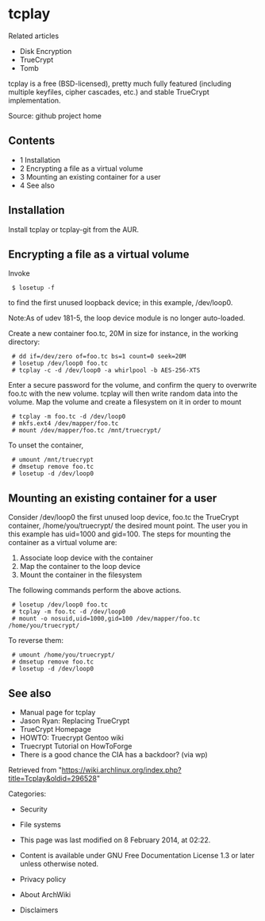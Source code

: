 tcplay
======

Related articles

-   Disk Encryption
-   TrueCrypt
-   Tomb

tcplay is a free (BSD-licensed), pretty much fully featured (including
multiple keyfiles, cipher cascades, etc.) and stable TrueCrypt
implementation.

Source: github project home

Contents
--------

-   1 Installation
-   2 Encrypting a file as a virtual volume
-   3 Mounting an existing container for a user
-   4 See also

Installation
------------

Install tcplay or tcplay-git from the AUR.

Encrypting a file as a virtual volume
-------------------------------------

Invoke

     $ losetup -f

to find the first unused loopback device; in this example, /dev/loop0.

Note:As of udev 181-5, the loop device module is no longer auto-loaded.

Create a new container foo.tc, 20M in size for instance, in the working
directory:

     # dd if=/dev/zero of=foo.tc bs=1 count=0 seek=20M
     # losetup /dev/loop0 foo.tc
     # tcplay -c -d /dev/loop0 -a whirlpool -b AES-256-XTS

Enter a secure password for the volume, and confirm the query to
overwrite foo.tc with the new volume. tcplay will then write random data
into the volume. Map the volume and create a filesystem on it in order
to mount

     # tcplay -m foo.tc -d /dev/loop0
     # mkfs.ext4 /dev/mapper/foo.tc
     # mount /dev/mapper/foo.tc /mnt/truecrypt/

To unset the container,

     # umount /mnt/truecrypt
     # dmsetup remove foo.tc
     # losetup -d /dev/loop0

Mounting an existing container for a user
-----------------------------------------

Consider /dev/loop0 the first unused loop device, foo.tc the TrueCrypt
container, /home/you/truecrypt/ the desired mount point. The user you in
this example has uid=1000 and gid=100. The steps for mounting the
container as a virtual volume are:

1.  Associate loop device with the container
2.  Map the container to the loop device
3.  Mount the container in the filesystem

The following commands perform the above actions.

     # losetup /dev/loop0 foo.tc
     # tcplay -m foo.tc -d /dev/loop0
     # mount -o nosuid,uid=1000,gid=100 /dev/mapper/foo.tc /home/you/truecrypt/

To reverse them:

     # umount /home/you/truecrypt/
     # dmsetup remove foo.tc
     # losetup -d /dev/loop0

See also
--------

-   Manual page for tcplay
-   Jason Ryan: Replacing TrueCrypt
-   TrueCrypt Homepage
-   HOWTO: Truecrypt Gentoo wiki
-   Truecrypt Tutorial on HowToForge
-   There is a good chance the CIA has a backdoor? (via wp)

Retrieved from
"https://wiki.archlinux.org/index.php?title=Tcplay&oldid=296528"

Categories:

-   Security
-   File systems

-   This page was last modified on 8 February 2014, at 02:22.
-   Content is available under GNU Free Documentation License 1.3 or
    later unless otherwise noted.
-   Privacy policy
-   About ArchWiki
-   Disclaimers
